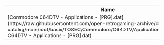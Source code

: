 <table>
<tr><th>Name</th><th>Size</th></tr>
<tr><td>
[Commodore C64DTV - Applications - [PRG].dat](https://raw.githubusercontent.com/open-retrogaming-archive/dat-catalog/main/root/basic/TOSEC/Commodore/C64DTV/Applications/[PRG]/Commodore C64DTV - Applications - [PRG].dat)
</td><td>12310</td></tr>
</table>
